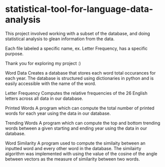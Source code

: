 # statistical-tool-for-language-data-analysis
This project involved working with a subset of the database, and doing statistical analysis to glean information from the data.

Each file labeled a specific name, ex. Letter Frequency, has a specific purpose. 

Thank you for exploring my project :)

Word Data
  Creates a database that stores each word total occurances for each year. The database is structured using dictionaries 
  in python and is easily accessible with the name of the word.

Letter Frequency 
  Computes the relative frequencies of the 26 English letters across all data in our database.

Printed Words
  A program which can compute the total number of printed words for each year using the data in our database.

Trending Words
  A program which can compute the top and bottom trending words between a given starting and ending year using the data in our database.

Word Similarity 
  A program used to compute the similaity between an inputted word and every other word in the database. The similairty algorithm was implemented with using the value of
  the cosine of the angle between vectors as the measure of similarity between two words.

